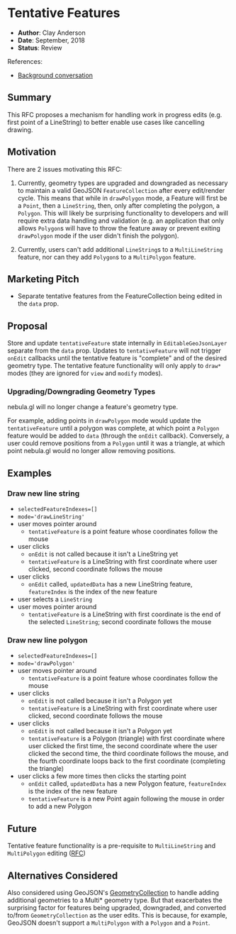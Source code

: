 # Tentative Features

* **Author**: Clay Anderson
* **Date**: September, 2018
* **Status**: Review

References:

* [Background conversation](https://github.com/uber/nebula.gl/pull/49#issuecomment-413948690)

## Summary

This RFC proposes a mechanism for handling work in progress edits (e.g. first point of a LineString) to better enable use cases like cancelling drawing.

## Motivation

There are 2 issues motivating this RFC:

1. Currently, geometry types are upgraded and downgraded as necessary to maintain a valid GeoJSON `FeatureCollection` after every edit/render cycle. This means that while in `drawPolygon` mode, a Feature will first be a `Point`, then a `LineString`, then, only after completing the polygon, a `Polygon`. This will likely be surprising functionality to developers and will require extra data handling and validation (e.g. an application that only allows `Polygon`s will have to throw the feature away or prevent exiting `drawPolygon` mode if the user didn't finish the polygon).

2. Currently, users can't add additional `LineString`s to a `MultiLineString` feature, nor can they add `Polygon`s to a `MultiPolygon` feature.

## Marketing Pitch

* Separate tentative features from the FeatureCollection being edited in the `data` prop.

## Proposal

Store and update `tentativeFeature` state internally in `EditableGeoJsonLayer` separate from the `data` prop. Updates to `tentativeFeature` will not trigger `onEdit` callbacks until the tentative feature is "complete" and of the desired geometry type. The tentative feature functionality will only apply to `draw*` modes (they are ignored for `view` and `modify` modes).

### Upgrading/Downgrading Geometry Types

nebula.gl will no longer change a feature's geometry type.

For example, adding points in `drawPolygon` mode would update the `tentativeFeature` until a polygon was complete, at which point a `Polygon` feature would be added to `data` (through the `onEdit` callback). Conversely, a user could remove positions from a `Polygon` until it was a triangle, at which point nebula.gl would no longer allow removing positions.

## Examples

### Draw new line string

* `selectedFeatureIndexes=[]`
* `mode='drawLineString'`
* user moves pointer around
  * `tentativeFeature` is a point feature whose coordinates follow the mouse
* user clicks
  * `onEdit` is not called because it isn't a LineString yet
  * `tentativeFeature` is a LineString with first coordinate where user clicked, second coordinate follows the mouse
* user clicks
  * `onEdit` called, `updatedData` has a new LineString feature, `featureIndex` is the index of the new feature
* user selects a `LineString`
* user moves pointer around
  * `tentativeFeature` is a LineString with first coordinate is the end of the selected `LineString`; second coordinate follows the mouse

### Draw new line polygon

* `selectedFeatureIndexes=[]`
* `mode='drawPolygon'`
* user moves pointer around
  * `tentativeFeature` is a point feature whose coordinates follow the mouse
* user clicks
  * `onEdit` is not called because it isn't a Polygon yet
  * `tentativeFeature` is a LineString with first coordinate where user clicked, second coordinate follows the mouse
* user clicks
  * `onEdit` is not called because it isn't a Polygon yet
  * `tentativeFeature` is a Polygon (triangle) with first coordinate where user clicked the first time, the second coordinate where the user clicked the second time, the third coordinate follows the mouse, and the fourth coordinate loops back to the first coordinate (completing the triangle)
* user clicks a few more times then clicks the starting point
  * `onEdit` called, `updatedData` has a new Polygon feature, `featureIndex` is the index of the new feature
  * `tentativeFeature` is a new Point again following the mouse in order to add a new Polygon

## Future

Tentative feature functionality is a pre-requisite to `MultiLineString` and `MultiPolygon` editing ([RFC](./multi-geometry-editing.md))

## Alternatives Considered

Also considered using GeoJSON's [GeometryCollection](https://tools.ietf.org/html/rfc7946#section-3.1.8) to handle adding additional geometries to a Multi* geometry type. But that exacerbates the surprising factor for features being upgraded, downgraded, and converted to/from `GeometryCollection` as the user edits. This is because, for example, GeoJSON doesn't support a `MultiPolygon` with a `Polygon` and a `Point`.
